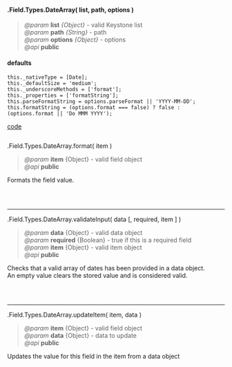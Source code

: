 #### .Field.Types.DateArray( list, path, options )  
> *@param* **list** _{Object}_  - valid Keystone list   
> *@param* **path** _{String}_  - path   
> *@param* **options** _{Object}_  - options   
> *@api* **public**  

<div class="code-header"> <h4>defaults</h4></div><pre class=" language-javascript"><code class="language-javascript">this._nativeType = [Date];
this._defaultSize = 'medium';
this._underscoreMethods = ['format'];
this._properties = ['formatString'];
this.parseFormatString = options.parseFormat || 'YYYY-MM-DD';
this.formatString = (options.format === false) ? false : (options.format || 'Do MMM YYYY');</code></pre>

<div class="code-header addGitHubLink" data-file="fields/types/datearray/DateArrayType.js"> <a href="#" class="loadCode"> code</a></div><pre class=" language-javascript hideCode api"></pre> 

<span class="subMethod"> .Field.Types.DateArray.format( item ) </span>  
> *@param* **item** {Object} - valid field object   
> *@api* **public**     

Formats the field value.

<div class="code-header addGitHubLink" data-file="fields/types/datearray/DateArrayType.js#L38-L50"> &nbsp;</div><pre class=" language-javascript hideCode api"></pre> 

---
<span class="subMethod"> .Field.Types.DateArray.validateInput( data [, required, item ] )  </span> 
> *@param* **data** {Object} - valid data object  
> *@param* **required** {Boolean} - true if this is a required field  
> *@param* **item** {Object} - valid item object  
> *@api* **public**   
 

Checks that a valid array of dates has been provided in a data object.  
An empty value clears the stored value and is considered valid.

<div class="code-header addGitHubLink" data-file="fields/types/datearray/DateArrayType.js#L52-L101"> &nbsp;</div><pre class=" language-javascript hideCode api"></pre> 


---
<span class="subMethod"> .Field.Types.DateArray.updateItem( item, data )  </span> 
> *@param* **item** {Object} - valid field object  
> *@param* **data** {Object} - data to update  
> *@api* **public**  

Updates the value for this field in the item from a data object 

<div class="code-header addGitHubLink" data-file="fields/types/datearray/DateArrayType.js#L104-L133"> &nbsp;</div><pre class=" language-javascript hideCode api"></pre> 
